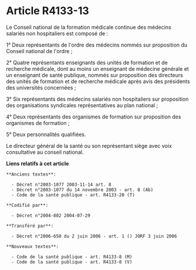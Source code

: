 # Article R4133-13

Le Conseil national de la formation médicale continue des médecins salariés non hospitaliers est composé de :

1° Deux représentants de l'ordre des médecins nommés sur proposition du Conseil national de l'ordre ;

2° Quatre représentants enseignants des unités de formation et de recherche médicale, dont au moins un enseignant de médecine
générale et un enseignant de santé publique, nommés sur proposition des directeurs des unités de formation et de recherche
médicale après avis des présidents des universités concernées ;

3° Six représentants des médecins salariés non hospitaliers sur proposition des organisations syndicales représentatives au
plan national ;

4° Deux représentants des organismes de formation sur proposition des organismes de formation ;

5° Deux personnalités qualifiées.

Le directeur général de la santé ou son représentant siège avec voix consultative au conseil national.

**Liens relatifs à cet article**

	**Anciens textes**:

	  - Décret n°2003-1077 2003-11-14 art. 8
	  - Décret n°2003-1077 du 14 novembre 2003 - art. 8 (Ab)
	  - Code de la santé publique - art. R4133-20 (T)

	**Codifié par**:

	  - Décret n°2004-802 2004-07-29

	**Transféré par**:

	  - Décret n°2006-650 du 2 juin 2006 - art. 1 () JORF 3 juin 2006

	**Nouveaux textes**:

	  - Code de la santé publique - art. R4133-8 (M)
	  - Code de la santé publique - art. R4133-8 (V)
